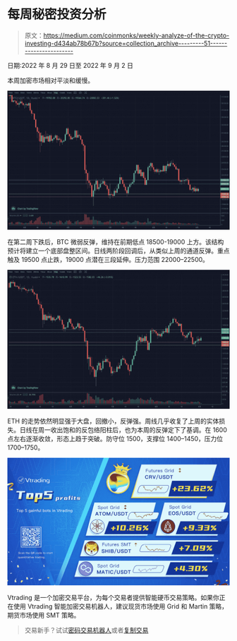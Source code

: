 # 每周秘密投资分析

> 原文：<https://medium.com/coinmonks/weekly-analyze-of-the-crypto-investing-d434ab78b67b?source=collection_archive---------51----------------------->

日期:2022 年 8 月 29 日至 2022 年 9 月 2 日

本周加密市场相对平淡和缓慢。

![](img/d8eb7a558c7350267ea015d258a6b4dd.png)

在第二周下跌后，BTC 微弱反弹，维持在前期低点 18500-19000 上方。该结构预计将建立一个底部盘整区间。日线两阶段回调后，从类似上周的通道反弹。重点触及 19500 点止跌，19000 点潜在三段延伸。压力范围 22000–22500。

![](img/10f2021fa863f560c4918aa6762a945c.png)

ETH 的走势依然明显强于大盘，回撤小，反弹强。周线几乎收复了上周的实体损失。日线在周一收出饱和的反包络阳柱后，也为本周的反弹定下了基调。在 1600 点左右逐渐收敛，形态上趋于突破。防守位 1500，支撑位 1400–1450，压力位 1700–1750。

![](img/2833a885280d2f644ee2491d828ea823.png)

Vtrading 是一个加密交易平台，为每个交易者提供智能硬币交易策略。如果你正在使用 Vtrading 智能加密交易机器人，建议现货市场使用 Grid 和 Martin 策略，期货市场使用 SMT 策略。

> 交易新手？试试[密码交易机器人](/coinmonks/crypto-trading-bot-c2ffce8acb2a)或者[复制交易](/coinmonks/top-10-crypto-copy-trading-platforms-for-beginners-d0c37c7d698c)